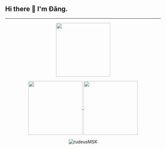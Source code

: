 ## Hi there 👋 I'm Đăng.

---
<p align="center">
   <img align="center"  height="175px" src="https://github-readme-stats.vercel.app/api/top-langs/?username=rudeusMSK&theme=dark&hide_border=false&include_all_commits=false&count_private=false&layout=compact" />
</p>
  <p align="center">
    <a href="git@github.com:rudeusMSK">
      <img align="center"  height="175px" src="https://github-readme-stats.vercel.app/api?username=rudeusMSK&show_icons=true&hide_border=true&title_color=94b4a4&amp&icon_color=FFFFFF&amp&text_color=FFFFFF&amp&bg_color=000000&count_private=true&include_all_commits=true"/>
    </a>
    <a href="git@github.com:rudeusMSK">
      <img align="center" height="175px"  src="https://github-readme-stats.vercel.app/api/top-langs/?username=rudeusMSK&text_color=FFFFFF&bg_color=000000&title_color=94b4a4&langs_count=15&layout=compact&hide_border=true" />
    </a>
  </p>
  <p align="center"><img align="center" src="https://github-readme-streak-stats.herokuapp.com/?user=rudeusMSK&text_color=FFFFFF&bg_color=000000&title_color=94b4a4&langs_count=15&layout=compact&hide_border=true" alt="rudeusMSK" /></p>
